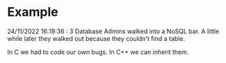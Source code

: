 # Example

<!-- replace-with-date starts -->
24/11/2022 16:19:36 : 3 Database Admins walked into a NoSQL bar. A little while later they walked out because they couldn't find a table.
<!-- replace-with-date ends -->

<!-- replace-with-joke starts -->
In C we had to code our own bugs. In C++ we can inherit them.
<!-- replace-with-joke ends -->
